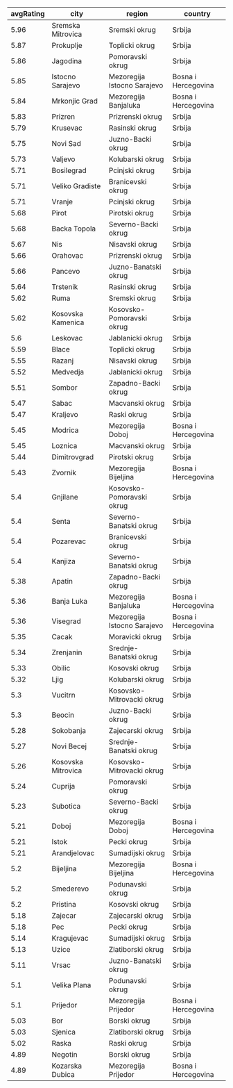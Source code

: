 | avgRating | city               | region                      | country             |
| --------- | ------------------ | --------------------------- | ------------------- |
| 5.96      | Sremska Mitrovica  | Sremski okrug               | Srbija              |
| 5.87      | Prokuplje          | Toplicki okrug              | Srbija              |
| 5.86      | Jagodina           | Pomoravski okrug            | Srbija              |
| 5.85      | Istocno Sarajevo   | Mezoregija Istocno Sarajevo | Bosna i Hercegovina |
| 5.84      | Mrkonjic Grad      | Mezoregija Banjaluka        | Bosna i Hercegovina |
| 5.83      | Prizren            | Prizrenski okrug            | Srbija              |
| 5.79      | Krusevac           | Rasinski okrug              | Srbija              |
| 5.75      | Novi Sad           | Juzno-Backi okrug           | Srbija              |
| 5.73      | Valjevo            | Kolubarski okrug            | Srbija              |
| 5.71      | Bosilegrad         | Pcinjski okrug              | Srbija              |
| 5.71      | Veliko Gradiste    | Branicevski okrug           | Srbija              |
| 5.71      | Vranje             | Pcinjski okrug              | Srbija              |
| 5.68      | Pirot              | Pirotski okrug              | Srbija              |
| 5.68      | Backa Topola       | Severno-Backi okrug         | Srbija              |
| 5.67      | Nis                | Nisavski okrug              | Srbija              |
| 5.66      | Orahovac           | Prizrenski okrug            | Srbija              |
| 5.66      | Pancevo            | Juzno-Banatski okrug        | Srbija              |
| 5.64      | Trstenik           | Rasinski okrug              | Srbija              |
| 5.62      | Ruma               | Sremski okrug               | Srbija              |
| 5.62      | Kosovska Kamenica  | Kosovsko-Pomoravski okrug   | Srbija              |
| 5.6       | Leskovac           | Jablanicki okrug            | Srbija              |
| 5.59      | Blace              | Toplicki okrug              | Srbija              |
| 5.55      | Razanj             | Nisavski okrug              | Srbija              |
| 5.52      | Medvedja           | Jablanicki okrug            | Srbija              |
| 5.51      | Sombor             | Zapadno-Backi okrug         | Srbija              |
| 5.47      | Sabac              | Macvanski okrug             | Srbija              |
| 5.47      | Kraljevo           | Raski okrug                 | Srbija              |
| 5.45      | Modrica            | Mezoregija Doboj            | Bosna i Hercegovina |
| 5.45      | Loznica            | Macvanski okrug             | Srbija              |
| 5.44      | Dimitrovgrad       | Pirotski okrug              | Srbija              |
| 5.43      | Zvornik            | Mezoregija Bijeljina        | Bosna i Hercegovina |
| 5.4       | Gnjilane           | Kosovsko-Pomoravski okrug   | Srbija              |
| 5.4       | Senta              | Severno-Banatski okrug      | Srbija              |
| 5.4       | Pozarevac          | Branicevski okrug           | Srbija              |
| 5.4       | Kanjiza            | Severno-Banatski okrug      | Srbija              |
| 5.38      | Apatin             | Zapadno-Backi okrug         | Srbija              |
| 5.36      | Banja Luka         | Mezoregija Banjaluka        | Bosna i Hercegovina |
| 5.36      | Visegrad           | Mezoregija Istocno Sarajevo | Bosna i Hercegovina |
| 5.35      | Cacak              | Moravicki okrug             | Srbija              |
| 5.34      | Zrenjanin          | Srednje-Banatski okrug      | Srbija              |
| 5.33      | Obilic             | Kosovski okrug              | Srbija              |
| 5.32      | Ljig               | Kolubarski okrug            | Srbija              |
| 5.3       | Vucitrn            | Kosovsko-Mitrovacki okrug   | Srbija              |
| 5.3       | Beocin             | Juzno-Backi okrug           | Srbija              |
| 5.28      | Sokobanja          | Zajecarski okrug            | Srbija              |
| 5.27      | Novi Becej         | Srednje-Banatski okrug      | Srbija              |
| 5.26      | Kosovska Mitrovica | Kosovsko-Mitrovacki okrug   | Srbija              |
| 5.24      | Cuprija            | Pomoravski okrug            | Srbija              |
| 5.23      | Subotica           | Severno-Backi okrug         | Srbija              |
| 5.21      | Doboj              | Mezoregija Doboj            | Bosna i Hercegovina |
| 5.21      | Istok              | Pecki okrug                 | Srbija              |
| 5.21      | Arandjelovac       | Sumadijski okrug            | Srbija              |
| 5.2       | Bijeljina          | Mezoregija Bijeljina        | Bosna i Hercegovina |
| 5.2       | Smederevo          | Podunavski okrug            | Srbija              |
| 5.2       | Pristina           | Kosovski okrug              | Srbija              |
| 5.18      | Zajecar            | Zajecarski okrug            | Srbija              |
| 5.18      | Pec                | Pecki okrug                 | Srbija              |
| 5.14      | Kragujevac         | Sumadijski okrug            | Srbija              |
| 5.13      | Uzice              | Zlatiborski okrug           | Srbija              |
| 5.11      | Vrsac              | Juzno-Banatski okrug        | Srbija              |
| 5.1       | Velika Plana       | Podunavski okrug            | Srbija              |
| 5.1       | Prijedor           | Mezoregija Prijedor         | Bosna i Hercegovina |
| 5.03      | Bor                | Borski okrug                | Srbija              |
| 5.03      | Sjenica            | Zlatiborski okrug           | Srbija              |
| 5.02      | Raska              | Raski okrug                 | Srbija              |
| 4.89      | Negotin            | Borski okrug                | Srbija              |
| 4.89      | Kozarska Dubica    | Mezoregija Prijedor         | Bosna i Hercegovina |
